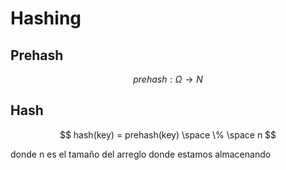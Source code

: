 # Hashing

## Prehash

$$
prehash: \Omega \rightarrow N
$$

## Hash

$$
hash(key) = prehash(key) \space \% \space n
$$

donde n es el tamaño del arreglo donde estamos almacenando